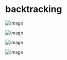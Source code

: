 # backtracking

![image](https://user-images.githubusercontent.com/99037494/211452021-42c2fbf9-cc03-4669-9bcb-f7ac198a4216.png)

![image](https://user-images.githubusercontent.com/99037494/211452092-9d569bc0-3473-4cd0-9f4e-db5a14bace3a.png)

![image](https://user-images.githubusercontent.com/99037494/211452159-71cd3b6c-dc6b-4fbf-8e82-ed1d7300a351.png)

![image](https://user-images.githubusercontent.com/99037494/211452190-99e4d64d-8e5e-4915-b9aa-d233d8deebe7.png)



